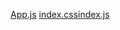 [App.js](https://github.com/user-attachments/files/22048336/App.js)
[index.css](https://github.com/user-attachments/files/22048337/index.css)[index.js](https://github.com/user-attachments/files/22048338/index.js)
